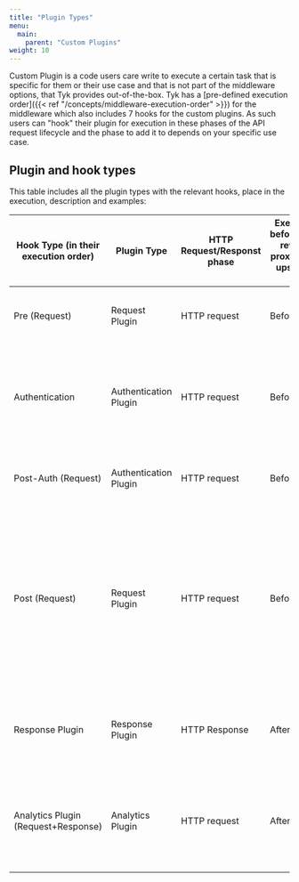 ```yaml
---
title: "Plugin Types"
menu:
  main:
    parent: "Custom Plugins"
weight: 10
---
```


Custom Plugin is a code users care write to execute a certain task that is specific for them or their use case and that is not part of the middleware options, that Tyk provides out-of-the-box. Tyk has a [pre-defined execution order]({{< ref "/concepts/middleware-execution-order" >}}) for the middleware which also includes 7 hooks for the custom plugins. As such users can "hook" their plugin for execution in these phases of the API request lifecycle and the phase to add it to depends on your specific use case.

## Plugin and hook types
This table includes all the plugin types with the relevant hooks, place in the execution, description and examples:

| Hook Type (in their execution order) | Plugin Type | HTTP Request/Responst phase | Executred before/After reverse proxy to the upstream API | Details | Common Use Cases |  
|--------------------------|----|---|--------------|--------------------|---------
| Pre (Request) | Request Plugin |  HTTP request | Before | The first thing to be executed, before any middleware.  | IP Rate Limit plugins,  API Request enrichment      |
| Authentication| Authentication Plugin |  HTTP request | Before | Replaces Tyk's authentication & authorization middleware with your own business logic |  When you need your a custom flow, for example, interfacing with legacy Auth database |
| Post-Auth (Request)| Authentication Plugin |  HTTP request | Before | Executed immediately after authentication middleware  | Additional special custom authentication is needed |
| Post (Request)| Request Plugin  |  HTTP request| Before | The final middleware to be executed during the *HTTP request* phase  | Update the request before it gets to the upstream, for example, adding a header that might override another header, so we add it at the end to ensure it doesn't get overridden |
| Response Plugin| Response Plugin |  HTTP Response | After | Executed after the reverse proxy to the upstream API | Executed straight after the reverse proxy returns from the upstream API to Tyk  |  Change the response before the user gets it, for example, change `Location` header from internal to an external URL |
| Analytics Plugin (Request+Response)| Analytics Plugin | HTTP request | After | The final middleware to be executed during the *HTTP response* phase  | Change analytics records, for example, obfuscating sensitive data such as the `Authorization` header |
